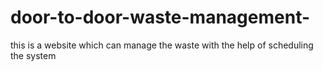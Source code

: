 # door-to-door-waste-management-
this is a website which can manage the waste with the help of scheduling the system
